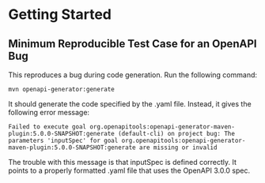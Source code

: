# Getting Started

## Minimum Reproducible Test Case for an OpenAPI Bug

This reproduces a bug during code generation. Run the following command:

`mvn openapi-generator:generate`

It should generate the code specified by the .yaml file. Instead, it gives the following error message:

`Failed to execute goal org.openapitools:openapi-generator-maven-plugin:5.0.0-SNAPSHOT:generate (default-cli) on project bug: The parameters 'inputSpec' for goal org.openapitools:openapi-generator-maven-plugin:5.0.0-SNAPSHOT:generate are missing or invalid`

The trouble with this message is that inputSpec is defined correctly. It points to a properly formatted .yaml file that uses the OpenAPI 3.0.0 spec.

